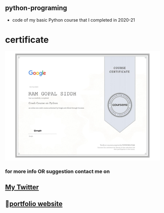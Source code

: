 ## python-programing
- code of my basic Python course  that I completed in 2020-21
# certificate 
![certificte](/0001.jpg)

### for more info OR suggestion contact me on

 ## <a href="https://twitter.com/ramgopalsiddh1/"> My Twitter </a>

 ## 🔗<a href="https://ramgopal.dev/">portfolio website</a>